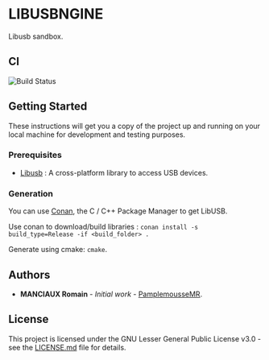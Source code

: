 # LIBUSBNGINE

Libusb sandbox.

## CI

![Build Status](https://github.com/PamplemousseMR/LIBUSBNGINE/actions/workflows/build.yml/badge.svg)

## Getting Started

These instructions will get you a copy of the project up and running on your local machine for development and testing purposes.

### Prerequisites

- [Libusb](https://github.com/libusb/libusb) : A cross-platform library to access USB devices.

### Generation

You can use [Conan](https://conan.io/), the C / C++ Package Manager to get LibUSB.

Use conan to download/build libraries : `conan install -s build_type=Release -if <build_folder> .`

Generate using cmake: `cmake`.

## Authors

* **MANCIAUX Romain** - *Initial work* - [PamplemousseMR](https://github.com/PamplemousseMR).

## License

This project is licensed under the GNU Lesser General Public License v3.0 - see the [LICENSE.md](LICENSE.md) file for details.
